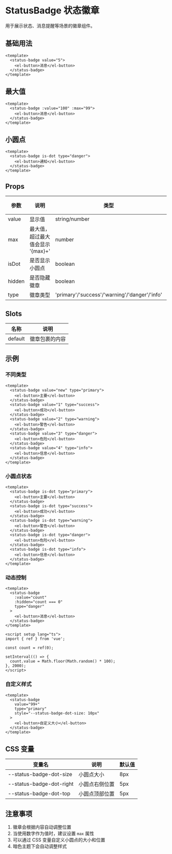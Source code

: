 # StatusBadge 状态徽章

用于展示状态、消息提醒等场景的徽章组件。

## 基础用法

```vue
<template>
  <status-badge value="5">
    <el-button>消息</el-button>
  </status-badge>
</template>
```

## 最大值

```vue
<template>
  <status-badge :value="100" :max="99">
    <el-button>消息</el-button>
  </status-badge>
</template>
```

## 小圆点

```vue
<template>
  <status-badge is-dot type="danger">
    <el-button>通知</el-button>
  </status-badge>
</template>
```

## Props

| 参数 | 说明 | 类型 | 默认值 |
|------|------|------|--------|
| value | 显示值 | string/number | - |
| max | 最大值，超过最大值会显示 '{max}+' | number | - |
| isDot | 是否显示小圆点 | boolean | false |
| hidden | 是否隐藏徽章 | boolean | false |
| type | 徽章类型 | 'primary'/'success'/'warning'/'danger'/'info' | '' |

## Slots

| 名称 | 说明 |
|------|------|
| default | 徽章包裹的内容 |

## 示例

### 不同类型

```vue
<template>
  <status-badge value="new" type="primary">
    <el-button>主要</el-button>
  </status-badge>
  <status-badge value="1" type="success">
    <el-button>成功</el-button>
  </status-badge>
  <status-badge value="2" type="warning">
    <el-button>警告</el-button>
  </status-badge>
  <status-badge value="3" type="danger">
    <el-button>危险</el-button>
  </status-badge>
  <status-badge value="4" type="info">
    <el-button>信息</el-button>
  </status-badge>
</template>
```

### 小圆点状态

```vue
<template>
  <status-badge is-dot type="primary">
    <el-button>主要</el-button>
  </status-badge>
  <status-badge is-dot type="success">
    <el-button>成功</el-button>
  </status-badge>
  <status-badge is-dot type="warning">
    <el-button>警告</el-button>
  </status-badge>
  <status-badge is-dot type="danger">
    <el-button>危险</el-button>
  </status-badge>
  <status-badge is-dot type="info">
    <el-button>信息</el-button>
  </status-badge>
</template>
```

### 动态控制

```vue
<template>
  <status-badge
    :value="count"
    :hidden="count === 0"
    type="danger"
  >
    <el-button>消息</el-button>
  </status-badge>
</template>

<script setup lang="ts">
import { ref } from 'vue';

const count = ref(0);

setInterval(() => {
  count.value = Math.floor(Math.random() * 100);
}, 2000);
</script>
```

### 自定义样式

```vue
<template>
  <status-badge
    value="99+"
    type="primary"
    style="--status-badge-dot-size: 10px"
  >
    <el-button>自定义大小</el-button>
  </status-badge>
</template>
```

## CSS 变量

| 变量名 | 说明 | 默认值 |
|--------|------|--------|
| --status-badge-dot-size | 小圆点大小 | 8px |
| --status-badge-dot-right | 小圆点右侧位置 | 5px |
| --status-badge-dot-top | 小圆点顶部位置 | 5px |

## 注意事项

1. 徽章会根据内容自动调整位置
2. 当使用数字作为值时，建议设置 `max` 属性
3. 可以通过 CSS 变量自定义小圆点的大小和位置
4. 暗色主题下会自动调整样式 